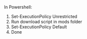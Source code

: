 In Powershell:  

1. Set-ExecutionPolicy Unrestricted  
2. Run download script in mods folder  
3. Set-ExecutionPolicy Default  
4. Done  

